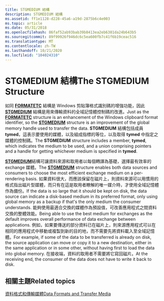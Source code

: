 ```yaml
---
title: STGMEDIUM 結構
description: STGMEDIUM 結構
ms.assetid: ff1e1128-d228-45a6-a19d-2875b6c4e003
ms.topic: article
ms.date: 05/31/2018
ms.openlocfilehash: 86faf52ab93bab39b8413ea2eb6381da24b643b5
ms.sourcegitcommit: 89f99926f946dc6c5ea600fb7c41f6b19ceac516
ms.translationtype: MT
ms.contentlocale: zh-TW
ms.lasthandoff: 10/21/2020
ms.locfileid: "104024310"
---
```

# <a name="the-stgmedium-structure"></a><span data-ttu-id="0ed25-103">STGMEDIUM 結構</span><span class="sxs-lookup"><span data-stu-id="0ed25-103">The STGMEDIUM Structure</span></span>

<span data-ttu-id="0ed25-104">如同 [**FORMATETC**](/windows/win32/api/objidl/ns-objidl-formatetc) 結構是 Windows 剪貼簿格式識別碼的增強功能，因此 [**STGMEDIUM**](/windows/win32/api/objidl/ns-objidl-ustgmedium-r1) 結構是用來傳輸資料的全域記憶體控制碼的改進。</span><span class="sxs-lookup"><span data-stu-id="0ed25-104">Just as the [**FORMATETC**](/windows/win32/api/objidl/ns-objidl-formatetc) structure is an enhancement of the Windows clipboard format identifier, so the [**STGMEDIUM**](/windows/win32/api/objidl/ns-objidl-ustgmedium-r1) structure is an improvement of the global memory handle used to transfer the data.</span></span> <span data-ttu-id="0ed25-105">**STGMEDIUM** 結構包括成員 **tymed**，這表示要使用的媒體，以及組成指標的等位，以及取得 **tymed** 中指定之媒體的控制碼。</span><span class="sxs-lookup"><span data-stu-id="0ed25-105">The **STGMEDIUM** structure includes a member, **tymed**, which indicates the medium to be used, and a union comprising pointers and a handle for getting whichever medium is specified in **tymed**.</span></span>

<span data-ttu-id="0ed25-106">[**STGMEDIUM**](/windows/win32/api/objidl/ns-objidl-ustgmedium-r1)結構可讓資料來源和取用者以每個轉譯為基礎，選擇最有效率的 exchange 媒體。</span><span class="sxs-lookup"><span data-stu-id="0ed25-106">The [**STGMEDIUM**](/windows/win32/api/objidl/ns-objidl-ustgmedium-r1) structure enables both data sources and consumers to choose the most efficient exchange medium on a per-rendering basis.</span></span> <span data-ttu-id="0ed25-107">如果資料很大，而應該保留在磁片上，則資料來源可以用慣用的格式指出磁片型媒體，而只有在這是取用者瞭解的唯一媒介時，才使用全域記憶體作為備份。</span><span class="sxs-lookup"><span data-stu-id="0ed25-107">If the data is so large that it should be kept on disk, the data source can indicate a disk-based medium in its preferred format, only using global memory as a backup if that's the only medium the consumer understands.</span></span> <span data-ttu-id="0ed25-108">能夠使用最適合交換的媒體作為預設值，可改善應用程式之間資料交換的整體效能。</span><span class="sxs-lookup"><span data-stu-id="0ed25-108">Being able to use the best medium for exchanges as the default improves overall performance of data exchange between applications.</span></span> <span data-ttu-id="0ed25-109">例如，如果要傳送的部分資料已在磁片上，則來源應用程式可以在相同的應用程式中移動或複製到新的目的地，而不需要先將資料載入至全域記憶體。</span><span class="sxs-lookup"><span data-stu-id="0ed25-109">For example, if some of the data to be transferred is already on disk, the source application can move or copy it to a new destination, either in the same application or in some other, without having first to load the data into global memory.</span></span> <span data-ttu-id="0ed25-110">在接收端，資料的取用者不需要將它寫回磁片。</span><span class="sxs-lookup"><span data-stu-id="0ed25-110">At the receiving end, the consumer of the data does not have to write it back to disk.</span></span>

## <a name="related-topics"></a><span data-ttu-id="0ed25-111">相關主題</span><span class="sxs-lookup"><span data-stu-id="0ed25-111">Related topics</span></span>

<dl> <dt>

[<span data-ttu-id="0ed25-112">資料格式和傳輸媒體</span><span class="sxs-lookup"><span data-stu-id="0ed25-112">Data Formats and Transfer Media</span></span>](data-formats-and-transfer-media.md)
</dt> </dl>

 

 




